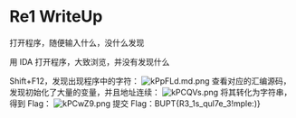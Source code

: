 # Re1 WriteUp
打开程序，随便输入什么，没什么发现

用 IDA 打开程序，大致浏览，并没有发现什么

Shift+F12，发现出现程序中的字符：
![kPpFLd.md.png](https://s2.ax1x.com/2019/01/20/kPpFLd.md.png)
查看对应的汇编源码，发现初始化了大量的变量，并且地址连续：
![kPCQVs.png](https://s2.ax1x.com/2019/01/20/kPCQVs.png)
将其转化为字符串，得到 Flag：
![kPCwZ9.png](https://s2.ax1x.com/2019/01/20/kPCwZ9.png)
提交 Flag：BUPT{R3_1s_qul7e_3!mple:)}
<!--stackedit_data:
eyJoaXN0b3J5IjpbMTc0MTkwNzczNV19
-->